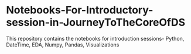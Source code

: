 # Notebooks-For-Introductory-session-in-JourneyToTheCoreOfDS
This repository contains the notebooks for introduction sessions- Python, DateTime, EDA, Numpy, Pandas, Visualizations
